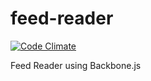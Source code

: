 feed-reader
===========

[![Code Climate](https://codeclimate.com/github/abhidsm/feed-reader.png)](https://codeclimate.com/github/abhidsm/feed-reader)

Feed Reader using Backbone.js
